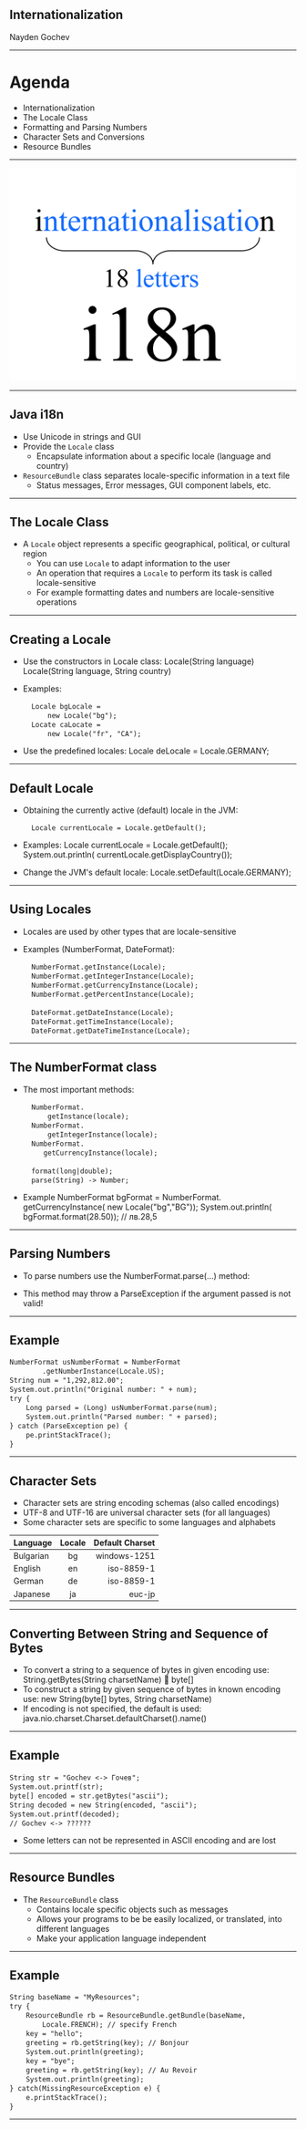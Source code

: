 
## Internationalization

Nayden Gochev

---

# Agenda
 
 * Internationalization
 * The Locale Class
 * Formatting and Parsing Numbers
 * Character Sets and Conversions
 * Resource Bundles

---


![i18n](i18n.png)

---

## Java i18n
* Use Unicode in strings and GUI
* Provide the ``Locale`` class
    + Encapsulate information about a specific locale (language and country)
* ``ResourceBundle`` class separates locale-specific information in a text file
    + Status messages, Error messages, GUI component labels, etc.


---


## The Locale Class

* A ``Locale`` object represents a specific geographical, political, or cultural region
    + You can use ``Locale`` to adapt information to the user
    + An operation that requires a ``Locale`` to perform its task is called locale-sensitive
    + For example formatting dates and numbers are locale-sensitive operations


---

## Creating a Locale

* Use the constructors in Locale class:
        Locale(String language)
        Locale(String language, 
            String country)

* Examples:

        Locale bgLocale = 
            new Locale("bg");
        Locate caLocate = 
            new Locale("fr", "CA");

* Use the predefined locales:
        Locale deLocale = Locale.GERMANY;

---

## Default Locale

* Obtaining the currently active (default) locale in the JVM:

        Locale currentLocale = Locale.getDefault();

* Examples:
        Locale currentLocale = Locale.getDefault();
        System.out.println(
            currentLocale.getDisplayCountry());

* Change the JVM's default locale:
        Locale.setDefault(Locale.GERMANY);


---

## Using Locales


* Locales are used by other types that are locale-sensitive
* Examples (NumberFormat, DateFormat):

        NumberFormat.getInstance(Locale);
        NumberFormat.getIntegerInstance(Locale);
        NumberFormat.getCurrencyInstance(Locale);
        NumberFormat.getPercentInstance(Locale);

        DateFormat.getDateInstance(Locale);
        DateFormat.getTimeInstance(Locale);
        DateFormat.getDateTimeInstance(Locale);

---

## The NumberFormat class

* The most important methods:

        NumberFormat.
            getInstance(locale);
        NumberFormat.
            getIntegerInstance(locale);
        NumberFormat.
           getCurrencyInstance(locale);
        
        format(long|double);
        parse(String) -> Number;

* Example
        NumberFormat bgFormat = 
            NumberFormat.
            getCurrencyInstance(
            new Locale("bg","BG"));
        System.out.println(
            bgFormat.format(28.50));
        // лв.28,5


---

## Parsing Numbers

* To parse numbers use the NumberFormat.parse(…) method:

* This method may throw a ParseException if the argument passed is not valid!

---

## Example

    NumberFormat usNumberFormat = NumberFormat
            .getNumberInstance(Locale.US);
    String num = "1,292,812.00";
    System.out.println("Original number: " + num);
    try {
        Long parsed = (Long) usNumberFormat.parse(num);
        System.out.println("Parsed number: " + parsed);
    } catch (ParseException pe) {
        pe.printStackTrace();
    }


---

## Character Sets
* Character sets are string encoding schemas (also called encodings)
* UTF-8 and UTF-16 are universal character sets (for all languages)
* Some character sets are specific to some languages and alphabets
                
| Language  | Locale | Default Charset |
|-----------|:------:|----------------:|
| Bulgarian |   bg   |    windows-1251 |
| English   |   en   |      iso-8859-1 |
| German    |   de   |      iso-8859-1 |
| Japanese  | ja     |          euc-jp |

---

## Converting Between String and Sequence of Bytes

* To convert a string to a sequence of bytes in given encoding use:
        String.getBytes(String charsetName)  byte[]
* To construct a string by given sequence of bytes in known encoding use:
        new String(byte[] bytes, String charsetName)
* If encoding is not specified, the default is used:
        java.nio.charset.Charset.defaultCharset().name()

---

## Example

    String str = "Gochev <-> Гочев";
    System.out.printf(str);
    byte[] encoded = str.getBytes("ascii");
    String decoded = new String(encoded, "ascii");
    System.out.printf(decoded);
    // Gochev <-> ??????

* Some letters can not be represented in ASCII encoding and are lost


---

## Resource Bundles

* The ``ResourceBundle`` class
    + Contains locale specific objects such as messages
    + Allows your programs to be be easily localized, or translated, into different languages
    + Make your application language independent


---

## Example 

    String baseName = "MyResources";
    try {
        ResourceBundle rb = ResourceBundle.getBundle(baseName,          
            Locale.FRENCH); // specify French  
        key = "hello";
        greeting = rb.getString(key); // Bonjour
        System.out.println(greeting);
        key = "bye";
        greeting = rb.getString(key); // Au Revoir
        System.out.println(greeting);
    } catch(MissingResourceException e) {
        e.printStackTrace();
    }

---


